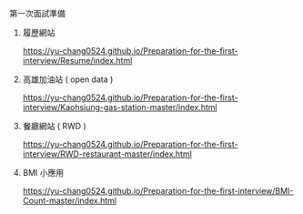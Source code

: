 第一次面試準備

1. 履歷網站
  
      https://yu-chang0524.github.io/Preparation-for-the-first-interview/Resume/index.html
  
2. 高雄加油站 ( open data )
  
      https://yu-chang0524.github.io/Preparation-for-the-first-interview/Kaohsiung-gas-station-master/index.html
  
3. 餐廳網站 ( RWD )

      https://yu-chang0524.github.io/Preparation-for-the-first-interview/RWD-restaurant-master/index.html

4. BMI 小應用
  
      https://yu-chang0524.github.io/Preparation-for-the-first-interview/BMI-Count-master/index.html
